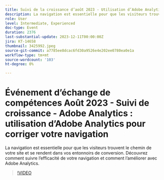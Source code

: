 ```yaml
---
title: Suivi de la croissance d’août 2023 - Utilisation d’Adobe Analytics pour résoudre votre navigation
description: La navigation est essentielle pour que les visiteurs trouvent le chemin de votre site et se rendent dans vos entonnoirs de conversion. Découvrez comment suivre l’efficacité de votre navigation et comment l’améliorer avec Adobe Analytics.
role: User
level: Intermediate, Experienced
doc-type: Event
duration: 2376
last-substantial-update: 2023-12-11T00:00:00Z
jira: KT-14658
thumbnail: 3425992.jpeg
source-git-commit: a7785ee8dcac6fd30a9526e4e202ee0780ea0e1a
workflow-type: tm+mt
source-wordcount: '103'
ht-degree: 0%

---
```



# Événement d’échange de compétences Août 2023 - Suivi de croissance - Adobe Analytics : utilisation d’Adobe Analytics pour corriger votre navigation

La navigation est essentielle pour que les visiteurs trouvent le chemin de votre site et se rendent dans vos entonnoirs de conversion. Découvrez comment suivre l’efficacité de votre navigation et comment l’améliorer avec Adobe Analytics.

>[!VIDEO](https://video.tv.adobe.com/v/3425992/?learn=on)
